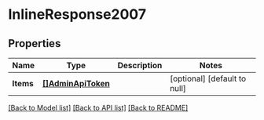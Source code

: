 # InlineResponse2007

## Properties
Name | Type | Description | Notes
------------ | ------------- | ------------- | -------------
**Items** | [**[]AdminApiToken**](AdminApiToken.md) |  | [optional] [default to null]

[[Back to Model list]](../README.md#documentation-for-models) [[Back to API list]](../README.md#documentation-for-api-endpoints) [[Back to README]](../README.md)

